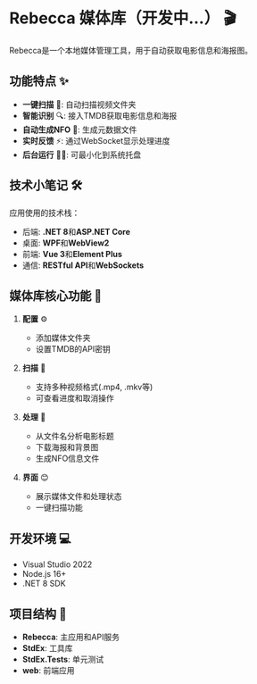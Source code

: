 # Rebecca 媒体库（开发中...） 🎬

Rebecca是一个本地媒体管理工具，用于自动获取电影信息和海报图。

## 功能特点 ✨

- **一键扫描** 📂: 自动扫描视频文件夹
- **智能识别** 🔍: 接入TMDB获取电影信息和海报
- **自动生成NFO** 📝: 生成元数据文件
- **实时反馈** ⚡: 通过WebSocket显示处理进度
- **后台运行** 🏃‍♂️: 可最小化到系统托盘

## 技术小笔记 🛠️

应用使用的技术栈：

- 后端: **.NET 8**和**ASP.NET Core**
- 桌面: **WPF**和**WebView2**
- 前端: **Vue 3**和**Element Plus**
- 通信: **RESTful API**和**WebSockets**

## 媒体库核心功能 🌟

1. **配置** ⚙️
   - 添加媒体文件夹
   - 设置TMDB的API密钥

2. **扫描** 🔎
   - 支持多种视频格式(.mp4, .mkv等)
   - 可查看进度和取消操作

3. **处理** 🧠
   - 从文件名分析电影标题
   - 下载海报和背景图
   - 生成NFO信息文件

4. **界面** 😊
   - 展示媒体文件和处理状态
   - 一键扫描功能

## 开发环境 💻

- Visual Studio 2022
- Node.js 16+
- .NET 8 SDK

## 项目结构 📁

- **Rebecca**: 主应用和API服务
- **StdEx**: 工具库
- **StdEx.Tests**: 单元测试
- **web**: 前端应用